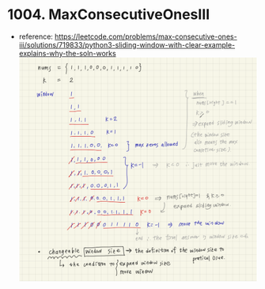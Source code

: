 # 1004. MaxConsecutiveOnesIII

- reference: https://leetcode.com/problems/max-consecutive-ones-iii/solutions/719833/python3-sliding-window-with-clear-example-explains-why-the-soln-works
![thinking-process](image.png)
